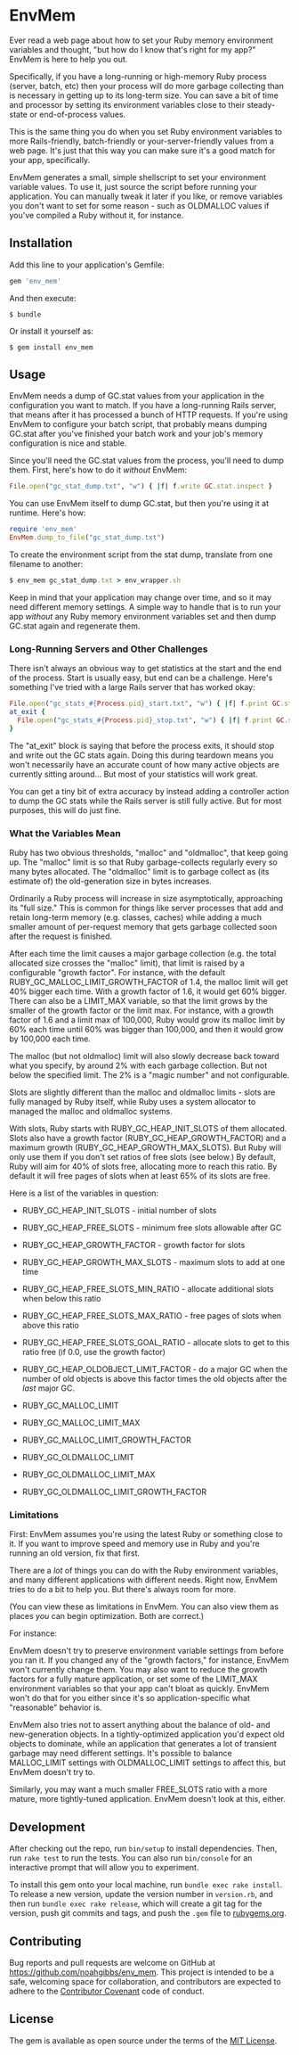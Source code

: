 # EnvMem

Ever read a web page about how to set your Ruby memory environment
variables and thought, "but how do I know that's right for my app?"
EnvMem is here to help you out.

Specifically, if you have a long-running or high-memory Ruby process
(server, batch, etc) then your process will do more garbage collecting
than is necessary in getting up to its long-term size. You can save a
bit of time and processor by setting its environment variables close
to their steady-state or end-of-process values.

This is the same thing you do when you set Ruby environment variables
to more Rails-friendly, batch-friendly or your-server-friendly values
from a web page. It's just that this way you can make sure it's a good
match for your app, specifically.

EnvMem generates a small, simple shellscript to set your environment
variable values. To use it, just source the script before running your
application. You can manually tweak it later if you like, or remove
variables you don't want to set for some reason - such as OLDMALLOC
values if you've compiled a Ruby without it, for instance.

## Installation

Add this line to your application's Gemfile:

```ruby
gem 'env_mem'
```

And then execute:

    $ bundle

Or install it yourself as:

    $ gem install env_mem

## Usage

EnvMem needs a dump of GC.stat values from your application in the
configuration you want to match. If you have a long-running Rails
server, that means after it has processed a bunch of HTTP requests. If
you're using EnvMem to configure your batch script, that probably
means dumping GC.stat after you've finished your batch work and your
job's memory configuration is nice and stable.

Since you'll need the GC.stat values from the process, you'll need to
dump them. First, here's how to do it *without* EnvMem:

~~~ ruby
File.open("gc_stat_dump.txt", "w") { |f| f.write GC.stat.inspect }
~~~

You can use EnvMem itself to dump GC.stat, but then you're using it at
runtime. Here's how:

~~~ ruby
require 'env_mem'
EnvMem.dump_to_file("gc_stat_dump.txt")
~~~

To create the environment script from the stat dump, translate from one filename to another:

~~~ ruby
$ env_mem gc_stat_dump.txt > env_wrapper.sh
~~~

Keep in mind that your application may change over time, and so it may
need different memory settings. A simple way to handle that is to run
your app *without* any Ruby memory environment variables set and then
dump GC.stat again and regenerate them.

### Long-Running Servers and Other Challenges

There isn't always an obvious way to get statistics at the start and
the end of the process. Start is usually easy, but end can be a
challenge. Here's something I've tried with a large Rails server that
has worked okay:

~~~ ruby
File.open("gc_stats_#{Process.pid}_start.txt", "w") { |f| f.print GC.stats.inspect }
at_exit {
  File.open("gc_stats_#{Process.pid}_stop.txt", "w") { |f| f.print GC.stats.inspect }
}
~~~

The "at_exit" block is saying that before the process exits, it should
stop and write out the GC stats again. Doing this during teardown
means you won't necessarily have an accurate count of how many active
objects are currently sitting around... But most of your statistics
will work great.

You can get a tiny bit of extra accuracy by instead adding a
controller action to dump the GC stats while the Rails server is still
fully active. But for most purposes, this will do just fine.

### What the Variables Mean

Ruby has two obvious thresholds, "malloc" and "oldmalloc", that keep
going up. The "malloc" limit is so that Ruby garbage-collects
regularly every so many bytes allocated. The "oldmalloc" limit is to
garbage collect as (its estimate of) the old-generation size in bytes
increases.

Ordinarily a Ruby process will increase in size asymptotically,
approaching its "full size." This is common for things like server
processes that add and retain long-term memory (e.g. classes, caches)
while adding a much smaller amount of per-request memory that gets
garbage collected soon after the request is finished.

After each time the limit causes a major garbage collection (e.g. the
total allocated size crosses the "malloc" limit), that limit is raised
by a configurable "growth factor". For instance, with the default
RUBY\_GC\_MALLOC\_LIMIT\_GROWTH\_FACTOR of 1.4, the malloc limit will
get 40% bigger each time. With a growth factor of 1.6, it would get
60% bigger. There can also be a LIMIT_MAX variable, so that the limit
grows by the smaller of the growth factor or the limit max. For
instance, with a growth factor of 1.6 and a limit max of 100,000, Ruby
would grow its malloc limit by 60% each time until 60% was bigger than
100,000, and then it would grow by 100,000 each time.

The malloc (but not oldmalloc) limit will also slowly decrease back
toward what you specify, by around 2% with each garbage
collection. But not below the specified limit. The 2% is a "magic
number" and not configurable.

Slots are slightly different than the malloc and oldmalloc limits -
slots are fully managed by Ruby itself, while Ruby uses a system
allocator to managed the malloc and oldmalloc systems.

With slots, Ruby starts with RUBY\_GC\_HEAP\_INIT\_SLOTS of them
allocated. Slots also have a growth factor
(RUBY\_GC\_HEAP\_GROWTH\_FACTOR) and a maximum growth
(RUBY\_GC\_HEAP\_GROWTH\_MAX\_SLOTS). But Ruby will only use them if
you don't set ratios of free slots (see below.) By default, Ruby will
aim for 40% of slots free, allocating more to reach this ratio. By
default it will free pages of slots when at least 65% of its slots are free.

Here is a list of the variables in question:

* RUBY\_GC\_HEAP\_INIT\_SLOTS - initial number of slots
* RUBY\_GC\_HEAP\_FREE\_SLOTS - minimum free slots allowable after GC
* RUBY\_GC\_HEAP\_GROWTH\_FACTOR - growth factor for slots
* RUBY\_GC\_HEAP\_GROWTH\_MAX\_SLOTS - maximum slots to add at one time
* RUBY\_GC\_HEAP\_FREE\_SLOTS\_MIN\_RATIO - allocate additional slots when below this ratio
* RUBY\_GC\_HEAP\_FREE\_SLOTS\_MAX\_RATIO - free pages of slots when  above this ratio
* RUBY\_GC\_HEAP\_FREE\_SLOTS\_GOAL\_RATIO - allocate slots to get to this ratio free (if 0.0, use the growth factor)

* RUBY\_GC\_HEAP\_OLDOBJECT\_LIMIT\_FACTOR - do a major GC when the
  number of old objects is above this factor times the old objects
  after the *last* major GC.

* RUBY\_GC\_MALLOC\_LIMIT
* RUBY\_GC\_MALLOC\_LIMIT\_MAX
* RUBY\_GC\_MALLOC\_LIMIT\_GROWTH\_FACTOR

* RUBY\_GC\_OLDMALLOC\_LIMIT
* RUBY\_GC\_OLDMALLOC\_LIMIT\_MAX
* RUBY\_GC\_OLDMALLOC\_LIMIT\_GROWTH\_FACTOR

### Limitations

First: EnvMem assumes you're using the latest Ruby or something close
to it. If you want to improve speed and memory use in Ruby and you're
running an old version, fix that first.

There are a *lot* of things you can do with the Ruby environment
variables, and many different applications with different needs. Right
now, EnvMem tries to do a bit to help you. But there's always room for
more.

(You can view these as limitations in EnvMem. You can also view them
as places *you* can begin optimization. Both are correct.)

For instance:

EnvMem doesn't try to preserve environment variable settings from
before you ran it. If you changed any of the "growth factors," for
instance, EnvMem won't currently change them. You may also want to
reduce the growth factors for a fully mature application, or set some
of the LIMIT\_MAX environment variables so that your app can't bloat as
quickly. EnvMem won't do that for you either since it's so
application-specific what "reasonable" behavior is.

EnvMem also tries not to assert anything about the balance of old- and
new-generation objects. In a tightly-optimized application you'd
expect old objects to dominate, while an application that generates a
lot of transient garbage may need different settings. It's possible to
balance MALLOC\_LIMIT settings with OLDMALLOC\_LIMIT settings to
affect this, but EnvMem doesn't try to.

Similarly, you may want a much smaller FREE\_SLOTS ratio with a more
mature, more tightly-tuned application. EnvMem doesn't look at this,
either.

## Development

After checking out the repo, run `bin/setup` to install dependencies. Then, run `rake test` to run the tests. You can also run `bin/console` for an interactive prompt that will allow you to experiment.

To install this gem onto your local machine, run `bundle exec rake install`. To release a new version, update the version number in `version.rb`, and then run `bundle exec rake release`, which will create a git tag for the version, push git commits and tags, and push the `.gem` file to [rubygems.org](https://rubygems.org).

## Contributing

Bug reports and pull requests are welcome on GitHub at https://github.com/noahgibbs/env_mem. This project is intended to be a safe, welcoming space for collaboration, and contributors are expected to adhere to the [Contributor Covenant](http://contributor-covenant.org) code of conduct.


## License

The gem is available as open source under the terms of the [MIT License](http://opensource.org/licenses/MIT).

